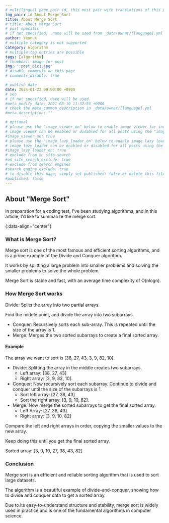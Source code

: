 ```yaml
---
# multilingual page pair id, this must pair with translations of this page. (This name must be unique)
lng_pair: id_About_Merge_Sort
title: About Merge Sort
# title: About Merge Sort
# post specific
# if not specified, .name will be used from _data/owner/[language].yml
author: Yeonuk
# multiple category is not supported
category: Algorithm
# multiple tag entries are possible
tags: [algorithm]
# thumbnail image for post
img: ":post_pic1.jpg"
# disable comments on this page
# comments_disable: true

# publish date
date: 2024-01-22 09:00:00 +0900
# seo
# if not specified, date will be used.
#meta_modify_date: 2021-08-10 11:32:53 +0900
# check the meta_common_description in _data/owner/[language].yml
#meta_description: ""

# optional
# please use the "image_viewer_on" below to enable image viewer for individual pages or posts (_posts/ or [language]/_posts folders).
# image viewer can be enabled or disabled for all posts using the "image_viewer_posts: true" setting in _data/conf/main.yml.
#image_viewer_on: true
# please use the "image_lazy_loader_on" below to enable image lazy loader for individual pages or posts (_posts/ or [language]/_posts folders).
# image lazy loader can be enabled or disabled for all posts using the "image_lazy_loader_posts: true" setting in _data/conf/main.yml.
#image_lazy_loader_on: true
# exclude from on site search
#on_site_search_exclude: true
# exclude from search engines
#search_engine_exclude: true
# to disable this page, simply set published: false or delete this file
#published: false
---
```


<!-- outline-start -->

## About "Merge Sort"

In preparation for a coding test, I've been studying algorithms, and in this article, I'd like to summarize the merge sort.

{:data-align="center"}

<!-- outline-end -->

### What is Merge Sort?

Merge sort is one of the most famous and efficient sorting algorithms, and is a prime example of the Divide and Conquer algorithm.

It works by splitting a large problem into smaller problems and solving the smaller problems to solve the whole problem.

Merge Sort is stable and fast, with an average time complexity of O(nlogn).

### How Merge Sort works

Divide: Splits the array into two partial arrays.

Find the middle point, and divide the array into two subarrays.

- Conquer: Recursively sorts each sub-array. This is repeated until the size of the array is 1.
- Merge: Merges the two sorted subarrays to create a final sorted array.

#### Example

The array we want to sort is [38, 27, 43, 3, 9, 82, 10].

- Divide: Splitting the array in the middle creates two subarrays.
  - Left array: [38, 27, 43]
  - Right array: [3, 9, 82, 10].
- Conquer: Now recursively sort each subarray. Continue to divide and conquer until the size of the subarrays is 1.
  - Sort left array: [27, 38, 43]
  - Sort the right array: [3, 9, 10, 82].
- Merge: Now merge the sorted subarrays to get the final sorted array.
  - Left Array: [27, 38, 43]
  - Right array: [3, 9, 10, 82]

Compare the left and right arrays in order, copying the smaller values to the new array.

Keep doing this until you get the final sorted array.

Sorted array: [3, 9, 10, 27, 38, 43, 82]

### Conclusion

Merge sort is an efficient and reliable sorting algorithm that is used to sort large datasets.

The algorithm is a beautiful example of divide-and-conquer, showing how to divide and conquer data to get a sorted array.

Due to its easy-to-understand structure and stability, merge sort is widely used in practice and is one of the fundamental algorithms in computer science.
